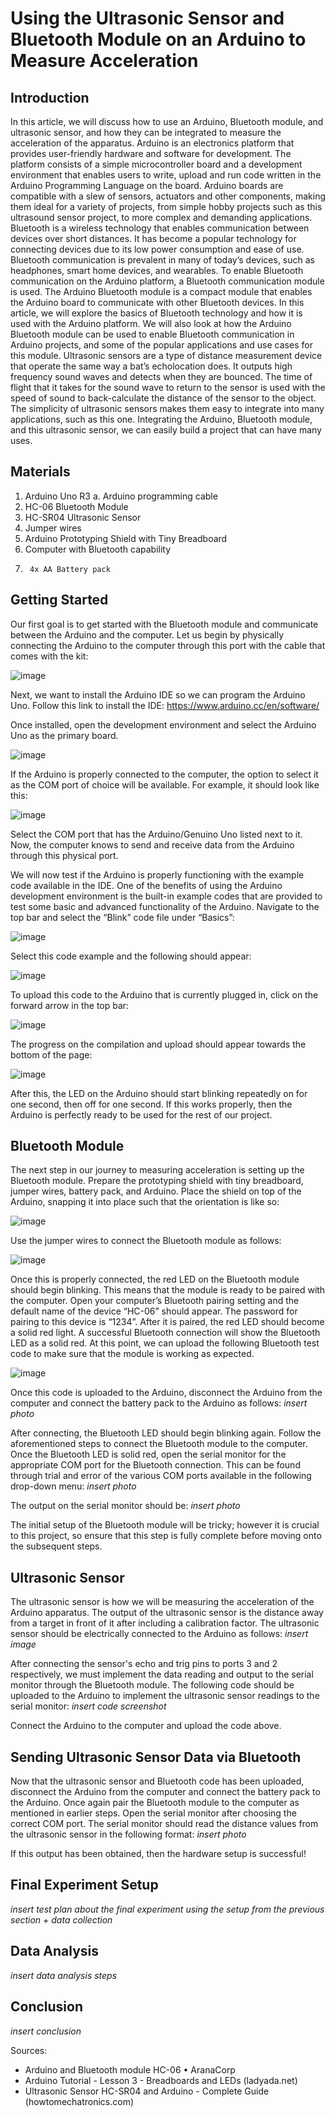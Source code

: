 # Using the Ultrasonic Sensor and Bluetooth Module on an Arduino to Measure Acceleration

## Introduction

In this article, we will discuss how to use an Arduino, Bluetooth module, and ultrasonic sensor, and how they can be integrated to measure the acceleration of the apparatus.  Arduino is an electronics platform that provides user-friendly hardware and software for development. The platform consists of a simple microcontroller board and a development environment that enables users to write, upload and run code written in the Arduino Programming Language on the board. Arduino boards are compatible with a slew of sensors, actuators and other components, making them ideal for a variety of projects, from simple hobby projects such as this ultrasound sensor project, to more complex and demanding applications. Bluetooth is a wireless technology that enables communication between devices over short distances. It has become a popular technology for connecting devices due to its low power consumption and ease of use. Bluetooth communication is prevalent in many of today’s devices, such as headphones, smart home devices, and wearables. To enable Bluetooth communication on the Arduino platform, a Bluetooth communication module is used. The Arduino Bluetooth module is a compact module that enables the Arduino board to communicate with other Bluetooth devices. In this article, we will explore the basics of Bluetooth technology and how it is used with the Arduino platform. We will also look at how the Arduino Bluetooth module can be used to enable Bluetooth communication in Arduino projects, and some of the popular applications and use cases for this module. Ultrasonic sensors are a type of distance measurement device that operate the same way a bat’s echolocation does. It outputs high frequency sound waves and detects when they are bounced. The time of flight that it takes for the sound wave to return to the sensor is used with the speed of sound to back-calculate the distance of the sensor to the object. The simplicity of ultrasonic sensors makes them easy to integrate into many applications, such as this one. Integrating the Arduino, Bluetooth module, and this ultrasonic sensor, we can easily build a project that can have many uses. 		

## Materials
1.	Arduino Uno R3
a.	Arduino programming cable
2.	HC-06 Bluetooth Module
3.	HC-SR04 Ultrasonic Sensor
4.	Jumper wires
5.	Arduino Prototyping Shield with Tiny Breadboard
6.	Computer with Bluetooth capability
7.      4x AA Battery pack
	
 
## Getting Started
Our first goal is to get started with the Bluetooth module and communicate between the Arduino and the computer. Let us begin by physically connecting the Arduino to the computer through this port with the cable that comes with the kit:
 
![image](https://user-images.githubusercontent.com/63273284/227655103-8c6e75ab-e506-43a9-88cd-3eb2cb7b476a.png)

Next, we want to install the Arduino IDE so we can program the Arduino Uno. Follow this link to install the IDE: https://www.arduino.cc/en/software/

Once installed, open the development environment and select the Arduino Uno as the primary board. 
 
![image](https://user-images.githubusercontent.com/63273284/227655216-3b23f6aa-0e00-4b30-83d7-46d4ef940d6b.png)

If the Arduino is properly connected to the computer, the option to select it as the COM port of choice will be available. For example, it should look like this:
 
![image](https://user-images.githubusercontent.com/63273284/227655237-0a3db7e6-e0a8-4c21-8fff-a3af0a71e132.png)
 
Select the COM port that has the Arduino/Genuino Uno listed next to it. Now, the computer knows to send and receive data from the Arduino through this physical port. 


We will now test if the Arduino is properly functioning with the example code available in the IDE. One of the benefits of using the Arduino development environment is the built-in example codes that are provided to test some basic and advanced functionality of the Arduino. Navigate to the top bar and select the “Blink” code file under “Basics”:
 
![image](https://user-images.githubusercontent.com/63273284/227655257-917494c4-a171-4bd7-af25-2f0319952bd5.png)
 
Select this code example and the following should appear:
 
![image](https://user-images.githubusercontent.com/63273284/227655272-f58fdea9-2001-4ce7-85b6-2fd46587c96e.png)
 
To upload this code to the Arduino that is currently plugged in, click on the forward arrow in the top bar:
 
![image](https://user-images.githubusercontent.com/63273284/227655282-b6e4ab69-4956-4d47-84b7-5ff29dd84d1d.png)
 
The progress on the compilation and upload should appear towards the bottom of the page:
 
![image](https://user-images.githubusercontent.com/63273284/227655296-7aca8d0f-0eab-424d-985b-d30ca59ebd11.png)

After this, the LED on the Arduino should start blinking repeatedly on for one second, then off for one second. If this works properly, then the Arduino is perfectly ready to be used for the rest of our project. 



## Bluetooth Module 
The next step in our journey to measuring acceleration is setting up the Bluetooth module. Prepare the prototyping shield with tiny breadboard, jumper wires, battery pack, and Arduino. 
Place the shield on top of the Arduino, snapping it into place such that the orientation is like so:
 
![image](https://user-images.githubusercontent.com/63273284/227655321-51f6ed62-be37-4618-af84-0181397d90a0.png)

Use the jumper wires to connect the Bluetooth module as follows:
 
![image](https://user-images.githubusercontent.com/63273284/227655349-02898207-fd43-493a-afd2-c67f94c668f9.png)

Once this is properly connected, the red LED on the Bluetooth module should begin blinking. This means that the module is ready to be paired with the computer. Open your computer’s Bluetooth pairing setting and the default name of the device “HC-06” should appear. The password for pairing to this device is “1234”. After it is paired, the red LED should become a solid red light. 
A successful Bluetooth connection will show the Bluetooth LED as a solid red. At this point, we can upload the following Bluetooth test code to make sure that the module is working as expected. 
 
![image](https://user-images.githubusercontent.com/63273284/227655400-5de1ac65-399d-4849-85c2-e1be721e24f7.png)

Once this code is uploaded to the Arduino, disconnect the Arduino from the computer and connect the battery pack to the Arduino as follows:
*insert photo*

After connecting, the Bluetooth LED should begin blinking again. Follow the aforementioned steps to connect the Bluetooth module to the computer. Once the Bluetooth LED is solid red, open the serial monitor for the appropriate COM port for the Bluetooth connection. This can be found through trial and error of the various COM ports available in the following drop-down menu:
*insert photo* 

The output on the serial monitor should be:
*insert photo*

The initial setup of the Bluetooth module will be tricky; however it is crucial to this project, so ensure that this step is fully complete before moving onto the subsequent steps. 

## Ultrasonic Sensor
The ultrasonic sensor is how we will be measuring the acceleration of the Arduino apparatus. The output of the ultrasonic sensor is the distance away from a target in front of it after including a calibration factor. The ultrasonic sensor should be electrically connected to the Arduino as follows:
*insert image*

After connecting the sensor's echo and trig pins to ports 3 and 2 respectively, we must implement the data reading and output to the serial monitor through the Bluetooth module. The following code should be uploaded to the Arduino to implement the ultrasonic sensor readings to the serial monitor:
*insert code screenshot*

Connect the Arduino to the computer and upload the code above. 

## Sending Ultrasonic Sensor Data via Bluetooth
Now that the ultrasonic sensor and Bluetooth code has been uploaded, disconnect the Arduino from the computer and connect the battery pack to the Arduino. Once again pair the Bluetooth module to the computer as mentioned in earlier steps. Open the serial monitor after choosing the correct COM port. The serial monitor should read the distance values from the ultrasonic sensor in the following format:
*insert photo*

If this output has been obtained, then the hardware setup is successful!

## Final Experiment Setup
*insert test plan about the final experiment using the setup from the previous section + data collection*

## Data Analysis
*insert data analysis steps*

## Conclusion
*insert conclusion* 


Sources:
-	Arduino and Bluetooth module HC-06 • AranaCorp
-	Arduino Tutorial - Lesson 3 - Breadboards and LEDs (ladyada.net)
-	Ultrasonic Sensor HC-SR04 and Arduino - Complete Guide (howtomechatronics.com)



